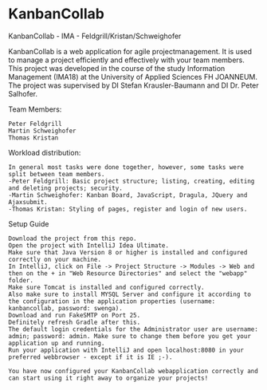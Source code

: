 # KanbanCollab
KanbanCollab - IMA - Feldgrill/Kristan/Schweighofer

KanbanCollab is a web application for agile projectmanagement. It is used to manage a project efficiently and effectively with your team members.
This project was developed in the course of the study Information Management (IMA18) at the University of Applied Sciences FH JOANNEUM.
The project was supervised by DI Stefan Krausler-Baumann and DI Dr. Peter Salhofer.

Team Members:

    Peter Feldgrill
    Martin Schweighofer
    Thomas Kristan

Workload distribution:
    
    In general most tasks were done together, however, some tasks were split between team members.
    -Peter Feldgrill: Basic project structure; listing, creating, editing and deleting projects; security.
    -Martin Schweighofer: Kanban Board, JavaScript, Dragula, JQuery and Ajaxsubmit.
    -Thomas Kristan: Styling of pages, register and login of new users.

Setup Guide

    Download the project from this repo.
    Open the project with IntelliJ Idea Ultimate.
    Make sure that Java Version 8 or higher is installed and configured correctly on your machine.
    In IntelliJ, click on File -> Project Structure -> Modules -> Web and then on the + in "Web Resource Directories" and select the "webapp" folder.
    Make sure Tomcat is installed and configured correctly. 
    Also make sure to install MYSQL Server and configure it according to the configuration in the application properties (username: kanbancollab, password: swenga).
    Download and run FakeSMTP on Port 25.
    Definitely refresh Gradle after this.
    The default login credentials for the Administrator user are username: admin; password: admin. Make sure to change them before you get your application up and running.
    Run your application with IntelliJ and open localhost:8080 in your preferred webbrowser - except if it is IE ;-).
    
    You have now configured your KanbanCollab webapplication correctly and can start using it right away to organize your projects!
